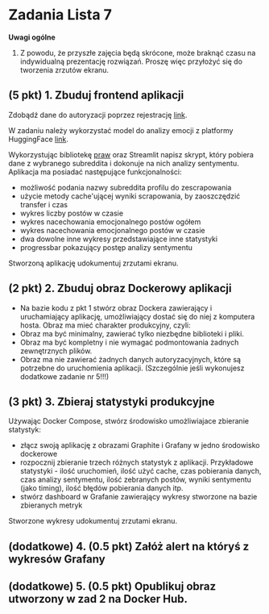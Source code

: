 # Zadania Lista 7

**Uwagi ogólne**

1. Z powodu, że przyszłe zajęcia będą skrócone, może braknąć czasu na indywidualną prezentację rozwiązań. 
   Proszę więc przyłożyć się do tworzenia zrzutów ekranu.  

## (5 pkt) 1. Zbuduj frontend aplikacji

Zdobądź dane do autoryzacji poprzez rejestrację [link](https://praw.readthedocs.io/en/stable/getting_started/authentication.html).

W zadaniu należy wykorzystać model do analizy emocji z platformy HuggingFace [link](https://huggingface.co/bhadresh-savani/albert-base-v2-emotion).

Wykorzystując bibliotekę [praw](https://github.com/praw-dev/praw) oraz Streamlit napisz skrypt, który pobiera dane z wybranego subreddita 
i dokonuje na nich analizy sentymentu. Aplikacja ma posiadać następujące funkcjonalności:
* możliwość podania nazwy subreddita profilu do zescrapowania 
* użycie metody cache'ującej wyniki scrapowania, by zaoszczędzić transfer i czas
* wykres liczby postów w czasie
* wykres nacechowania emocjonalnego postów ogółem 
* wykres nacechowania emocjonalnego postów w czasie
* dwa dowolne inne wykresy przedstawiające inne statystyki
* progressbar pokazujący postęp analizy sentymentu

Stworzoną aplikację udokumentuj zrzutami ekranu.

## (2 pkt) 2. Zbuduj obraz Dockerowy aplikacji
* Na bazie kodu z pkt 1 stwórz obraz Dockera zawierający i uruchamiający aplikację, umożliwiający 
dostać się do niej z komputera hosta. 
Obraz ma mieć charakter produkcyjny, czyli:
* Obraz ma być minimalny, zawierać tylko niezbędne biblioteki i pliki. 
* Obraz ma być kompletny i nie wymagać podmontowania żadnych zewnętrznych plików.
* Obraz ma nie zawierać żadnych danych autoryzacyjnych, które są potrzebne do uruchomienia aplikacji. 
(Szczególnie jeśli wykonujesz dodatkowe zadanie nr 5!!!)

## (3 pkt) 3. Zbieraj statystyki produkcyjne

Używając Docker Compose, stwórz środowisko umożliwiajace zbieranie statystyk:
* złącz swoją aplikację z obrazami Graphite i Grafany w jedno środowisko dockerowe
* rozpocznij zbieranie trzech różnych statystyk z aplikacji. Przykładowe statystyki - ilość uruchomień, ilość użyć cache, czas pobierania danych, czas analizy sentymentu, ilość zebranych postów, wyniki sentymentu (jako timing), ilość błędów pobierania danych itp.
* stwórz dashboard w Grafanie zawierający wykresy stworzone na bazie zbieranych metryk

Stworzone wykresy udokumentuj zrzutami ekranu.

## (dodatkowe) 4. (0.5 pkt) Załóż alert na któryś z wykresów Grafany

## (dodatkowe) 5. (0.5 pkt) Opublikuj obraz utworzony w zad 2 na Docker Hub.
   

